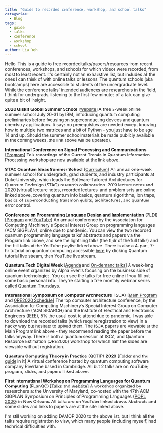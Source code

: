 ```yaml
---
title: "Guide to recorded conference, workshop, and school talks"
categories:
  - Blog
tags:
  - guide
  - talks
  - conference
  - workshop
  - school
author: Lia Yeh
---
```


Hello!  This is a guide to free recorded talks/papers/resources from recent conferences, workshops, and schools for which videos were recorded, from most to least recent.  It's certainly not an exhaustive list, but includes all the ones I can think of with online talks or lessons.  The quantum schools (aka bootcamps) here are accessible to students of the undergraduate level.  While the conference talks' intended audiences are researchers in the field, I think for undergrads, listening to the first few minutes of a talk can give quite a bit of insight.

**2020 Qiskit Global Summer School**
[[Website](https://qiskit.org/events/summer-school/)]
A free 2-week online summer school July 20-31 by IBM, introducing quantum computing preliminaries before focusing on superconducting devices and quantum chemistry applications.  It says no prerequisites are needed except knowing how to multiple two matrices and a bit of Python - you just have to be age 14 and up.  Should the summer school materials be made publicly available in the coming weeks, the link above will be updated).

**International Conference on Signal Processing and Communications**
[[Program](https://ece.iisc.ac.in/~spcom/2020/thematic_workshop.html)]
Talk recordings of the Current Trends in Quantum Information Processing workshop are now available at the link above.

**STAQ Quantum Ideas Summer School**
[[Curriculum](https://staq.pratt.duke.edu/summer-school)]
An annual one-week summer school for undergrads, grad students, and industry participants at Duke University, which leads the Software-Tailored Architectures for Quantum Codesign (STAQ) research collaboration.  2019 lecture notes and 2020 (virtual) lecture notes, recorded lectures, and problem sets are online linked above, covering quantum info basics, quantum algorithms, ion traps, basics of superconducting transmon qubits, architectures, and quantum error control.

**Conference on Programming Language Design and Implementation** (PLDI)
[[Program](https://pldi20.sigplan.org/program/program-pldi-2020) and [YouTube](https://www.youtube.com/playlist?list=PLyrlk8Xaylp5mvxARtX5ncjy9p4X_Ajwd)]
An annual conference by the Association for Computing Machinery's Special Interest Group on programming languages (ACM SIGPLAN), online due to pandemic.  You can view the two recorded quantum programming language talks' abstracts and papers via the Program link above, and see the lightning talks (the tl;dr of the full talks) and the full talks at the YouTube playlist linked above.  There is also a 4-part, 7-hr tutorial on quantum computing accessible [here](https://pldi20.sigplan.org/details/pldi-2020-tutorials/2/Programming-Quantum-Computers-A-Primer-with-IBM-Q-and-D-Wave-Exercises) by clicking Quantum tutorial live stream, then YouTube live stream.

**Quantum.Tech Digital Week**
[[Agenda](https://www.quantumtechdigital.co.uk/agenda/digital-week-day-1) and [On-demand talks](https://www.quantumtechdigital.co.uk/landing/qt-digital-week-on-demand)]
A week-long online event organized by Alpha Events focusing on the business side of quantum technologies.  You can see the talks for free online if you fill out some basic personal info.  They're starting a free monthly webinar series called [Quantum Thursdays](https://www.quantumtech-digitalday.com/).

**International Symposium on Computer Architecture** (ISCA)
[[Main Program](https://www.iscaconf.org/isca2020/program/) and [QRE2020 Schedule](http://www.quantumresource.org/)]
The top computer architecture conference, by the Association for Computing Machinery's Special Interest Group on Computer Architecture (ACM SIGARCH) and the Institute of Electrical and Electronics Engineers (IEEE), 5% the usual cost to attend due to pandemic.  I was able to download the recorded talks (which require registration to view) in a hacky way but hesitate to upload them.  The ISCA papers are viewable at the Main Program link above - they recommend reading the paper before the talks anyway.  There is both a quantum session at ISCA, and Quantum Resource Estimation (QRE2020) workshop for which half the slides are viewable without registration.

**Quantum Computing Theory in Practice** (QCTIP) **2020**
[[Folder](https://drive.google.com/drive/folders/1poD72BIZgDK1nJ3ao2_nbYRTJ-Yx1H3f?usp=sharing) and the [guide](https://docs.google.com/document/d/194LDZQrx4GYFWUcQJyVEjeMaATIbbKPDT5oiRu2zmb8/edit?usp=sharing) in it]
A virtual conference hosted by quantum computing software company Riverlane based in Cambridge.  All but 2 talks are on YouTube; program, slides, and papers linked above.

**First International Workshop on Programming Languages for Quantum Computing** (PLanQC)
[[Talks](https://www.youtube.com/playlist?list=PLyrlk8Xaylp6IbJx8MJ-_lkRU4G6BbXtl) and [website](https://popl20.sigplan.org/home/planqc-2020#event-overview)]
A workshop organized by researchers at the University of Maryland, co-hosted with the 47th ACM SIGPLAN Symposium on Principles of Programming Languages ([POPL 2020](https://popl20.sigplan.org/)) in New Orleans.  All talks are on YouTube linked above.  Abstracts and some slides and links to papers are at the site linked above.

I'm still working on adding DAMOP 2020 to the above list, but I think all the talks require registration to view, which many people (including myself) had technical difficulties with.
